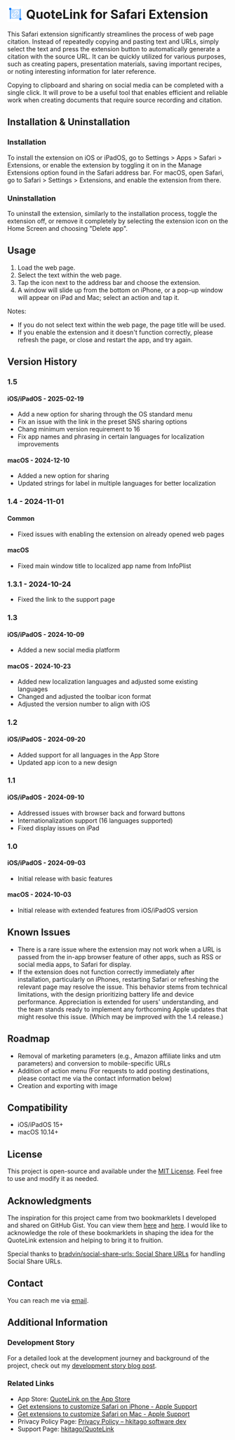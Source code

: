 # <img src="https://raw.githubusercontent.com/hkitago/QuoteLink/refs/heads/main/Shared%20(App)/Resources/Icon.png" height="36" valign="bottom"/> QuoteLink for Safari Extension

This Safari extension significantly streamlines the process of web page citation. Instead of repeatedly copying and pasting text and URLs, simply select the text and press the extension button to automatically generate a citation with the source URL. It can be quickly utilized for various purposes, such as creating papers, presentation materials, saving important recipes, or noting interesting information for later reference.

Copying to clipboard and sharing on social media can be completed with a single click. It will prove to be a useful tool that enables efficient and reliable work when creating documents that require source recording and citation.

## Installation & Uninstallation

### Installation

To install the extension on iOS or iPadOS, go to Settings > Apps > Safari > Extensions, or enable the extension by toggling it on in the Manage Extensions option found in the Safari address bar.
For macOS, open Safari, go to Safari > Settings > Extensions, and enable the extension from there.

### Uninstallation

To uninstall the extension, similarly to the installation process, toggle the extension off, or remove it completely by selecting the extension icon on the Home Screen and choosing "Delete app".

## Usage

1. Load the web page.
2. Select the text within the web page.
3. Tap the icon next to the address bar and choose the extension.
4. A window will slide up from the bottom on iPhone, or a pop-up window will appear on iPad and Mac; select an action and tap it.

Notes:

- If you do not select text within the web page, the page title will be used.
- If you enable the extension and it doesn't function correctly, please refresh the page, or close and restart the app, and try again.

## Version History

### 1.5

#### **iOS/iPadOS** - 2025-02-19

- Add a new option for sharing through the OS standard menu
- Fix an issue with the link in the preset SNS sharing options
- Chang minimum version requirement to 16
- Fix app names and phrasing in certain languages for localization improvements

#### **macOS** - 2024-12-10

- Added a new option for sharing
- Updated strings for label in multiple languages for better localization

### 1.4 - 2024-11-01

#### **Common**

- Fixed issues with enabling the extension on already opened web pages

#### **macOS**

- Fixed main window title to localized app name from InfoPlist

### 1.3.1 - 2024-10-24

- Fixed the link to the support page

### 1.3

#### **iOS/iPadOS** - 2024-10-09

- Added a new social media platform

#### **macOS** - 2024-10-23

- Added new localization languages and adjusted some existing languages
- Changed and adjusted the toolbar icon format
- Adjusted the version number to align with iOS

### 1.2

#### **iOS/iPadOS** - 2024-09-20

- Added support for all languages in the App Store
- Updated app icon to a new design

### 1.1

#### **iOS/iPadOS** - 2024-09-10

- Addressed issues with browser back and forward buttons
- Internationalization support (16 languages supported)
- Fixed display issues on iPad

### 1.0

#### **iOS/iPadOS** - 2024-09-03

- Initial release with basic features

#### **macOS** - 2024-10-03

- Initial release with extended features from iOS/iPadOS version

## Known Issues

- There is a rare issue where the extension may not work when a URL is passed from the in-app browser feature of other apps, such as RSS or social media apps, to Safari for display.
- If the extension does not function correctly immediately after installation, particularly on iPhones, restarting Safari or refreshing the relevant page may resolve the issue. This behavior stems from technical limitations, with the design prioritizing battery life and device performance. Appreciation is extended for users' understanding, and the team stands ready to implement any forthcoming Apple updates that might resolve this issue. (Which may be improved with the 1.4 release.)

## Roadmap

- Removal of marketing parameters (e.g., Amazon affiliate links and utm parameters) and conversion to mobile-specific URLs
- Addition of action menu (For requests to add posting destinations, please contact me via the contact information below)
- Creation and exporting with image

## Compatibility

- iOS/iPadOS 15+
- macOS 10.14+

## License

This project is open-source and available under the [MIT License](LICENSE). Feel free to use and modify it as needed.

## Acknowledgments

The inspiration for this project came from two bookmarklets I developed and shared on GitHub Gist. You can view them [here](https://gist.github.com/hkitago/67ed3a91c7941ab9a2c6b657bac692cb) and [here](https://gist.github.com/hkitago/1009207b098773cf0a29b76636eb03c5). I would like to acknowledge the role of these bookmarklets in shaping the idea for the QuoteLink extension and helping to bring it to fruition.

Special thanks to [bradvin/social-share-urls: Social Share URLs](https://github.com/bradvin/social-share-urls) for handling Social Share URLs.

## Contact

You can reach me via [email](mailto:hkitago@icloud.com?subject=Support%20for%20QuoteLink).

## Additional Information

### Development Story

For a detailed look at the development journey and background of the project, check out my [development story blog post](https://hkitago.com/2024/09/exploring-the-extension-the-quotelink-safari-dev-journey/).

### Related Links
- App Store: [QuoteLink on the App Store](https://apps.apple.com/app/quotelink-for-safari/id6670304147)
- [Get extensions to customize Safari on iPhone - Apple Support](https://support.apple.com/guide/iphone/iphab0432bf6/18.0/ios/18.0)
- [Get extensions to customize Safari on Mac - Apple Support](https://support.apple.com/guide/safari/get-extensions-sfri32508/mac)
- Privacy Policy Page: [Privacy Policy – hkitago software dev](https://hkitago.com/wpautoterms/privacy-policy/)
- Support Page: [hkitago/QuoteLink](https://github.com/hkitago/QuoteLink/)
